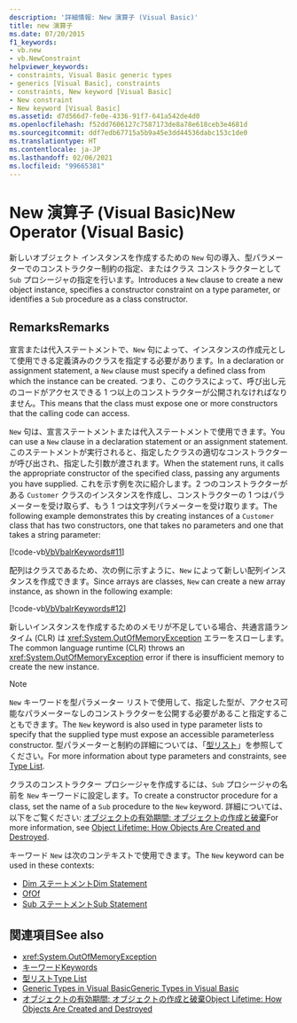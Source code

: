 ```yaml
---
description: '詳細情報: New 演算子 (Visual Basic)'
title: new 演算子
ms.date: 07/20/2015
f1_keywords:
- vb.new
- vb.NewConstraint
helpviewer_keywords:
- constraints, Visual Basic generic types
- generics [Visual Basic], constraints
- constraints, New keyword [Visual Basic]
- New constraint
- New keyword [Visual Basic]
ms.assetid: d7d566d7-fe0e-4336-91f7-641a542de4d0
ms.openlocfilehash: f52dd7606127c7587173de8a78e618ceb3e4681d
ms.sourcegitcommit: ddf7edb67715a5b9a45e3dd44536dabc153c1de0
ms.translationtype: HT
ms.contentlocale: ja-JP
ms.lasthandoff: 02/06/2021
ms.locfileid: "99665381"
---
```

# <a name="new-operator-visual-basic"></a><span data-ttu-id="2ab6b-103">New 演算子 (Visual Basic)</span><span class="sxs-lookup"><span data-stu-id="2ab6b-103">New Operator (Visual Basic)</span></span>

<span data-ttu-id="2ab6b-104">新しいオブジェクト インスタンスを作成するための `New` 句の導入、型パラメーターでのコンストラクター制約の指定、またはクラス コンストラクターとして `Sub` プロシージャの指定を行います。</span><span class="sxs-lookup"><span data-stu-id="2ab6b-104">Introduces a `New` clause to create a new object instance, specifies a constructor constraint on a type parameter, or identifies a `Sub` procedure as a class constructor.</span></span>

## <a name="remarks"></a><span data-ttu-id="2ab6b-105">Remarks</span><span class="sxs-lookup"><span data-stu-id="2ab6b-105">Remarks</span></span>

<span data-ttu-id="2ab6b-106">宣言または代入ステートメントで、`New` 句によって、インスタンスの作成元として使用できる定義済みのクラスを指定する必要があります。</span><span class="sxs-lookup"><span data-stu-id="2ab6b-106">In a declaration or assignment statement, a `New` clause must specify a defined class from which the instance can be created.</span></span> <span data-ttu-id="2ab6b-107">つまり、このクラスによって、呼び出し元のコードがアクセスできる 1 つ以上のコンストラクターが公開されなければなりません。</span><span class="sxs-lookup"><span data-stu-id="2ab6b-107">This means that the class must expose one or more constructors that the calling code can access.</span></span>

<span data-ttu-id="2ab6b-108">`New` 句は、宣言ステートメントまたは代入ステートメントで使用できます。</span><span class="sxs-lookup"><span data-stu-id="2ab6b-108">You can use a `New` clause in a declaration statement or an assignment statement.</span></span> <span data-ttu-id="2ab6b-109">このステートメントが実行されると、指定したクラスの適切なコンストラクターが呼び出され、指定した引数が渡されます。</span><span class="sxs-lookup"><span data-stu-id="2ab6b-109">When the statement runs, it calls the appropriate constructor of the specified class, passing any arguments you have supplied.</span></span> <span data-ttu-id="2ab6b-110">これを示す例を次に紹介します。2 つのコンストラクターがある `Customer` クラスのインスタンスを作成し、コンストラクターの 1 つはパラメーターを受け取らず、もう 1 つは文字列パラメーターを受け取ります。</span><span class="sxs-lookup"><span data-stu-id="2ab6b-110">The following example demonstrates this by creating instances of a `Customer` class that has two constructors, one that takes no parameters and one that takes a string parameter:</span></span>

[!code-vb[VbVbalrKeywords#11](~/samples/snippets/visualbasic/VS_Snippets_VBCSharp/VbVbalrKeywords/VB/Class6.vb#11)]

<span data-ttu-id="2ab6b-111">配列はクラスであるため、次の例に示すように、`New` によって新しい配列インスタンスを作成できます。</span><span class="sxs-lookup"><span data-stu-id="2ab6b-111">Since arrays are classes, `New` can create a new array instance, as shown in the following example:</span></span>

[!code-vb[VbVbalrKeywords#12](~/samples/snippets/visualbasic/VS_Snippets_VBCSharp/VbVbalrKeywords/VB/Class6.vb#12)]

<span data-ttu-id="2ab6b-112">新しいインスタンスを作成するためのメモリが不足している場合、共通言語ランタイム (CLR) は <xref:System.OutOfMemoryException> エラーをスローします。</span><span class="sxs-lookup"><span data-stu-id="2ab6b-112">The common language runtime (CLR) throws an <xref:System.OutOfMemoryException> error if there is insufficient memory to create the new instance.</span></span>

> [!NOTE]
> <span data-ttu-id="2ab6b-113">`New` キーワードを型パラメーター リストで使用して、指定した型が、アクセス可能なパラメーターなしのコンストラクターを公開する必要があること指定することもできます。</span><span class="sxs-lookup"><span data-stu-id="2ab6b-113">The `New` keyword is also used in type parameter lists to specify that the supplied type must expose an accessible parameterless constructor.</span></span> <span data-ttu-id="2ab6b-114">型パラメーターと制約の詳細については、「[型リスト](../statements/type-list.md)」を参照してください。</span><span class="sxs-lookup"><span data-stu-id="2ab6b-114">For more information about type parameters and constraints, see [Type List](../statements/type-list.md).</span></span>

<span data-ttu-id="2ab6b-115">クラスのコンストラクター プロシージャを作成するには、`Sub` プロシージャの名前を `New` キーワードに設定します。</span><span class="sxs-lookup"><span data-stu-id="2ab6b-115">To create a constructor procedure for a class, set the name of a `Sub` procedure to the `New` keyword.</span></span> <span data-ttu-id="2ab6b-116">詳細については、以下をご覧ください: [オブジェクトの有効期間: オブジェクトの作成と破棄](../../programming-guide/language-features/objects-and-classes/object-lifetime-how-objects-are-created-and-destroyed.md)</span><span class="sxs-lookup"><span data-stu-id="2ab6b-116">For more information, see [Object Lifetime: How Objects Are Created and Destroyed](../../programming-guide/language-features/objects-and-classes/object-lifetime-how-objects-are-created-and-destroyed.md).</span></span>

<span data-ttu-id="2ab6b-117">キーワード `New` は次のコンテキストで使用できます。</span><span class="sxs-lookup"><span data-stu-id="2ab6b-117">The `New` keyword can be used in these contexts:</span></span>

- [<span data-ttu-id="2ab6b-118">Dim ステートメント</span><span class="sxs-lookup"><span data-stu-id="2ab6b-118">Dim Statement</span></span>](../statements/dim-statement.md)
- [<span data-ttu-id="2ab6b-119">Of</span><span class="sxs-lookup"><span data-stu-id="2ab6b-119">Of</span></span>](../statements/of-clause.md)
- [<span data-ttu-id="2ab6b-120">Sub ステートメント</span><span class="sxs-lookup"><span data-stu-id="2ab6b-120">Sub Statement</span></span>](../statements/sub-statement.md)

## <a name="see-also"></a><span data-ttu-id="2ab6b-121">関連項目</span><span class="sxs-lookup"><span data-stu-id="2ab6b-121">See also</span></span>

- <xref:System.OutOfMemoryException>
- [<span data-ttu-id="2ab6b-122">キーワード</span><span class="sxs-lookup"><span data-stu-id="2ab6b-122">Keywords</span></span>](../keywords/index.md)
- [<span data-ttu-id="2ab6b-123">型リスト</span><span class="sxs-lookup"><span data-stu-id="2ab6b-123">Type List</span></span>](../statements/type-list.md)
- [<span data-ttu-id="2ab6b-124">Generic Types in Visual Basic</span><span class="sxs-lookup"><span data-stu-id="2ab6b-124">Generic Types in Visual Basic</span></span>](../../programming-guide/language-features/data-types/generic-types.md)
- [<span data-ttu-id="2ab6b-125">オブジェクトの有効期間: オブジェクトの作成と破棄</span><span class="sxs-lookup"><span data-stu-id="2ab6b-125">Object Lifetime: How Objects Are Created and Destroyed</span></span>](../../programming-guide/language-features/objects-and-classes/object-lifetime-how-objects-are-created-and-destroyed.md)
